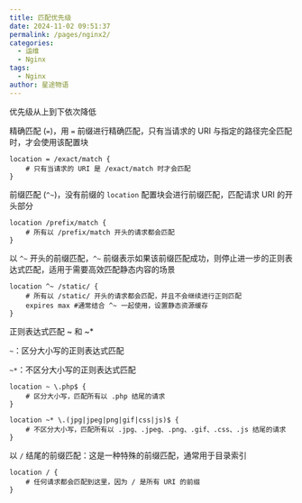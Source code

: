```yaml
---
title: 匹配优先级
date: 2024-11-02 09:51:37
permalink: /pages/nginx2/
categories:
  - 运维
  - Nginx
tags:
  - Nginx
author: 星途物语
---
```

优先级从上到下依次降低

精确匹配 (`=`)，用 `=` 前缀进行精确匹配，只有当请求的 URI 与指定的路径完全匹配时，才会使用该配置块

```nginx
location = /exact/match {
    # 只有当请求的 URI 是 /exact/match 时才会匹配
}
```

前缀匹配 (`^~`)，没有前缀的 `location` 配置块会进行前缀匹配，匹配请求 URI 的开头部分

```nginx
location /prefix/match {
    # 所有以 /prefix/match 开头的请求都会匹配
}
```

以 `^~` 开头的前缀匹配，`^~` 前缀表示如果该前缀匹配成功，则停止进一步的正则表达式匹配，适用于需要高效匹配静态内容的场景

```nginx
location ^~ /static/ {
    # 所有以 /static/ 开头的请求都会匹配，并且不会继续进行正则匹配
    expires max #通常结合 ^~ 一起使用，设置静态资源缓存
}
```

正则表达式匹配 ~ 和 ~*

`~`：区分大小写的正则表达式匹配

`~*`：不区分大小写的正则表达式匹配

```nginx
location ~ \.php$ {
    # 区分大小写，匹配所有以 .php 结尾的请求
}

location ~* \.(jpg|jpeg|png|gif|css|js)$ {
    # 不区分大小写，匹配所有以 .jpg、.jpeg、.png、.gif、.css、.js 结尾的请求
}
```

以 `/` 结尾的前缀匹配：这是一种特殊的前缀匹配，通常用于目录索引

```nginx
location / {
    # 任何请求都会匹配到这里，因为 / 是所有 URI 的前缀
}
```

